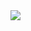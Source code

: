 <img src="https://capsule-render.vercel.app/api?type=wave&color=timeAuto&height=300&section=header&text=Diverse%20Different%20Display&fontSize=90" />
